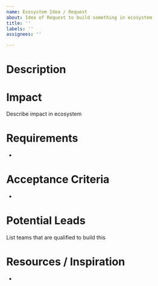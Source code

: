 ```yaml
---
name: Ecosystem Idea / Request
about: Idea of Request to build something in ecosystem
title: ''
labels: ''
assignees: ''

---
```


# Description

# Impact
Describe impact in ecosystem

# Requirements
- 

# Acceptance Criteria
-
# Potential Leads
List teams that are qualified to build this

# Resources / Inspiration
-
